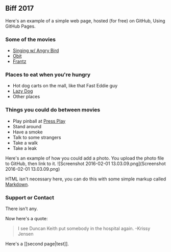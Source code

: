 ## Biff 2017

Here's an example of a simple web page, hosted (for free) on GitHub, Using GitHub Pages.

### Some of the movies
- [Singing w/ Angry Bird](http://biff1.com/archives/2017/biff2017_program_viewer.html#13)
- [Obit](http://biff1.com/archives/2017/biff2017_program_viewer.html#23)
- [Frantz](http://biff1.com/archives/2017/biff2017_program_viewer.html#26)

### Places to eat when you're hungry
- Hot dog carts on the mall, like that Fast Eddie guy
- [Lazy Dog](http://www.thelazydog.com/the-lazy-dog-boulder/)
- Other places

### Things you could do between movies
- Play pinball at [Press Play](http://www.pressplaybar.com)
- Stand around
- Have a smoke
- Talk to some strangers
- Take a walk
- Take a leak

Here's an example of how you could add a photo. You upload the photo file to GitHub, then link to it.
![Screenshot 2016-02-01 13.03.09.png](Screenshot 2016-02-01 13.03.09.png)

HTML isn't necessary here, you can do this with some simple markup called [Markdown](https://guides.github.com/features/mastering-markdown/).

### Support or Contact

There isn't any.

Now here's a quote:

> I see Duncan Keith put somebody in the hospital again. -Krissy Jensen

Here's a [[second page|test]].
